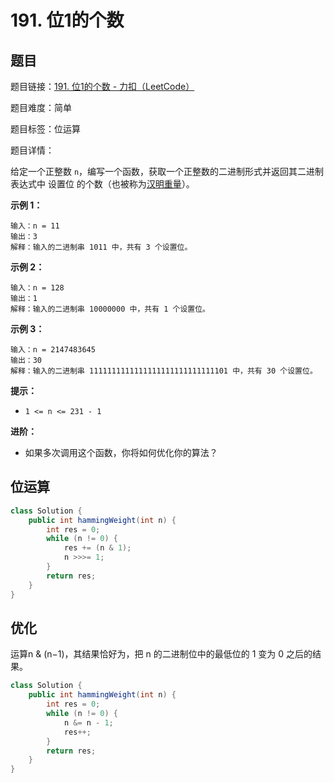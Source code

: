 # 191. 位1的个数

## 题目

题目链接：[191. 位1的个数 - 力扣（LeetCode）](https://leetcode.cn/problems/number-of-1-bits/description/)

题目难度：简单

题目标签：位运算

题目详情：

给定一个正整数 `n`，编写一个函数，获取一个正整数的二进制形式并返回其二进制表达式中 设置位 的个数（也被称为[汉明重量](https://baike.baidu.com/item/汉明重量)）。

**示例 1：**

```
输入：n = 11
输出：3
解释：输入的二进制串 1011 中，共有 3 个设置位。
```

**示例 2：**

```
输入：n = 128
输出：1
解释：输入的二进制串 10000000 中，共有 1 个设置位。
```

**示例 3：**

```
输入：n = 2147483645
输出：30
解释：输入的二进制串 1111111111111111111111111111101 中，共有 30 个设置位。
```

**提示：**

- `1 <= n <= 231 - 1`

**进阶：**

- 如果多次调用这个函数，你将如何优化你的算法？



## 位运算

``` java
class Solution {
    public int hammingWeight(int n) {
        int res = 0;
        while (n != 0) {
            res += (n & 1);
            n >>>= 1;
        }
        return res;
    }
}
```



## 优化

运算n & (n−1)，其结果恰好为，把 n 的二进制位中的最低位的 1 变为 0 之后的结果。

``` java
class Solution {
    public int hammingWeight(int n) {
        int res = 0;
        while (n != 0) {
            n &= n - 1;
            res++;
        }
        return res;
    }
}
```

